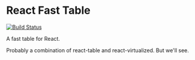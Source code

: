 # React Fast Table

[![Build Status](https://travis-ci.org/azcn2503/react-fast-table.svg?branch=master)](https://travis-ci.org/azcn2503/react-fast-table)

A fast table for React.

Probably a combination of react-table and react-virtualized. But we'll see.
